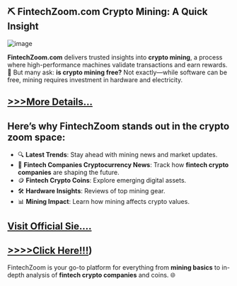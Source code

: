 ## ⛏️ FintechZoom.com Crypto Mining: A Quick Insight

![image](https://github.com/user-attachments/assets/96682308-1db3-4969-8b8e-5e05547b4480)

**FintechZoom.com** delivers trusted insights into **crypto mining**, a process where high-performance machines validate transactions and earn rewards.
🚀 But many ask: **is crypto mining free?** Not exactly—while software can be free, mining requires investment in hardware and electricity.

## [>>>More Details...](https://tinyurl.com/27rt6p2p)

## Here’s why FintechZoom stands out in the **crypto zoom** space:

- 🔍 **Latest Trends**: Stay ahead with mining news and market updates.
- 🏢 **Fintech Companies Cryptocurrency News**: Track how **fintech crypto companies** are shaping the future.
- 🪙 **Fintech Crypto Coins**: Explore emerging digital assets.
- 🛠️ **Hardware Insights**: Reviews of top mining gear.
- 📊 **Mining Impact**: Learn how mining affects crypto values.

## [Visit Official Sie....](https://tinyurl.com/479zxeh8)
## [>>>>Click Here!!!](https://prosoftz.com/dld/))

FintechZoom is your go-to platform for everything from **mining basics** to in-depth analysis of **fintech crypto companies** and coins. 🌐
